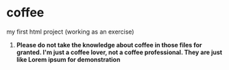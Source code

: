 # coffee
my first html project (working as an exercise)
1. **Please do not take the knowledge about coffee in those files for granted. I'm just a coffee lover, not a coffee professional. They are just like Lorem ipsum for demonstration**
